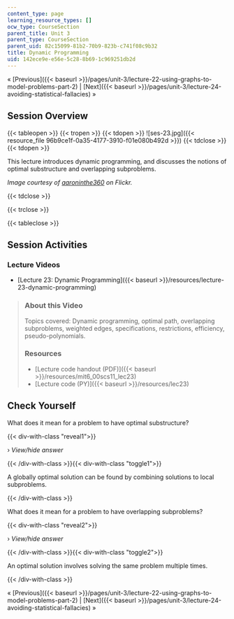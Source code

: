 ```yaml
---
content_type: page
learning_resource_types: []
ocw_type: CourseSection
parent_title: Unit 3
parent_type: CourseSection
parent_uid: 82c15099-81b2-70b9-823b-c741f08c9b32
title: Dynamic Programming
uid: 142ece9e-e56e-5c28-8b69-1c969251db2d
---
```


« [Previous]({{< baseurl >}}/pages/unit-3/lecture-22-using-graphs-to-model-problems-part-2) | [Next]({{< baseurl >}}/pages/unit-3/lecture-24-avoiding-statistical-fallacies) »

Session Overview
----------------

{{< tableopen >}}
{{< tropen >}}
{{< tdopen >}}
![ses-23.jpg]({{< resource_file 96b9ce1f-0a35-4177-3910-f01e080b492d >}})
{{< tdclose >}}
{{< tdopen >}}


This lecture introduces dynamic programming, and discusses the notions of optimal substructure and overlapping subproblems.

_Image courtesy of [aaroninthe360](http://www.flickr.com/photos/aaroninthe360/5694044516/in/photostream/) on Flickr._


{{< tdclose >}}

{{< trclose >}}

{{< tableclose >}}

Session Activities
------------------

### Lecture Videos

*   [Lecture 23: Dynamic Programming]({{< baseurl >}}/resources/lecture-23-dynamic-programming)

> ### About this Video
> 
> Topics covered: Dynamic programming, optimal path, overlapping subproblems, weighted edges, specifications, restrictions, efficiency, pseudo-polynomials.
> 
> ### Resources
> 
> *   [Lecture code handout (PDF)]({{< baseurl >}}/resources/mit6_00scs11_lec23)
> *   [Lecture code (PY)]({{< baseurl >}}/resources/lec23)

Check Yourself
--------------

What does it mean for a problem to have optimal substructure?

{{< div-with-class "reveal1">}}

› _View/hide answer_

{{< /div-with-class >}}{{< div-with-class "toggle1">}}

A globally optimal solution can be found by combining solutions to local subproblems.

{{< /div-with-class >}}

What does it mean for a problem to have overlapping subproblems?

{{< div-with-class "reveal2">}}

› _View/hide answer_

{{< /div-with-class >}}{{< div-with-class "toggle2">}}

An optimal solution involves solving the same problem multiple times.

{{< /div-with-class >}}

« [Previous]({{< baseurl >}}/pages/unit-3/lecture-22-using-graphs-to-model-problems-part-2) | [Next]({{< baseurl >}}/pages/unit-3/lecture-24-avoiding-statistical-fallacies) »